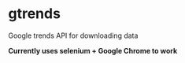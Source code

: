 # gtrends
Google trends API for downloading data

**Currently uses selenium + Google Chrome to work**

